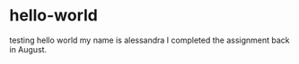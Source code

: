 # hello-world
testing hello world 
my name is alessandra
I completed the assignment back in August.
